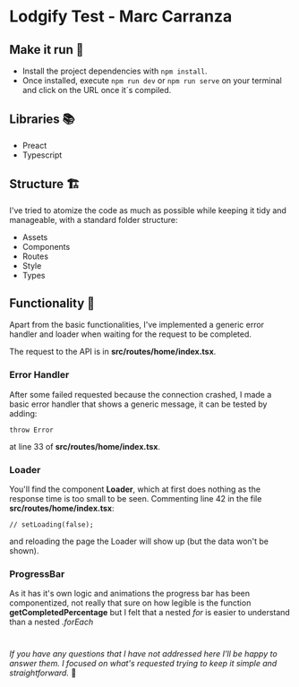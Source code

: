 # Lodgify Test - Marc Carranza

## **Make it run** 👟

- Install the project dependencies with `npm install`.
- Once installed, execute `npm run dev` or `npm run serve` on your terminal and click on the URL once it´s compiled.

## Libraries 📚

- Preact
- Typescript

## Structure 🏗️

I've tried to atomize the code as much as possible while keeping it tidy and manageable, with a standard folder structure:

- Assets
- Components
- Routes
- Style
- Types

## Functionality 💽

Apart from the basic functionalities, I've implemented a generic error handler and loader when waiting for the request to be completed.

The request to the API is in **src/routes/home/index.tsx**.

### **Error Handler**

After some failed requested because the connection crashed, I made a basic error handler that shows a generic message, it can be tested by adding:

```
throw Error
```

at line 33 of **src/routes/home/index.tsx**.

### **Loader**

You'll find the component **Loader**, which at first does nothing as the response time is too small to be seen. Commenting line 42 in the file **src/routes/home/index.tsx**:

```
// setLoading(false);
```

and reloading the page the Loader will show up (but the data won't be shown).

### **ProgressBar**

As it has it's own logic and animations the progress bar has been componentized, not really that sure on how legible is the function **getCompletedPercentage** but I felt that a nested _for_ is easier to understand than a nested _.forEach_

#

_If you have any questions that I have not addressed here I'll be happy to answer them. I focused on what's requested trying to keep it simple and straightforward._ 🙂
